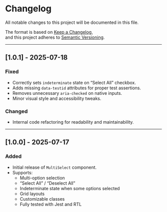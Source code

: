 # Changelog

All notable changes to this project will be documented in this file.

The format is based on [Keep a Changelog](https://keepachangelog.com/en/1.0.0/),  
and this project adheres to [Semantic Versioning](https://semver.org/spec/v2.0.0.html).

---

## [1.0.1] - 2025-07-18
### Fixed
- Correctly sets `indeterminate` state on “Select All” checkbox.
- Adds missing `data-testid` attributes for proper test assertions.
- Removes unnecessary `aria-checked` on native inputs.
- Minor visual style and accessibility tweaks.

### Changed
- Internal code refactoring for readability and maintainability.

---

## [1.0.0] - 2025-07-17
### Added
- Initial release of `MultiSelect` component.
- Supports:
  - Multi-option selection
  - “Select All” / “Deselect All”
  - Indeterminate state when some options selected
  - Grid layouts
  - Customizable classes
  - Fully tested with Jest and RTL
